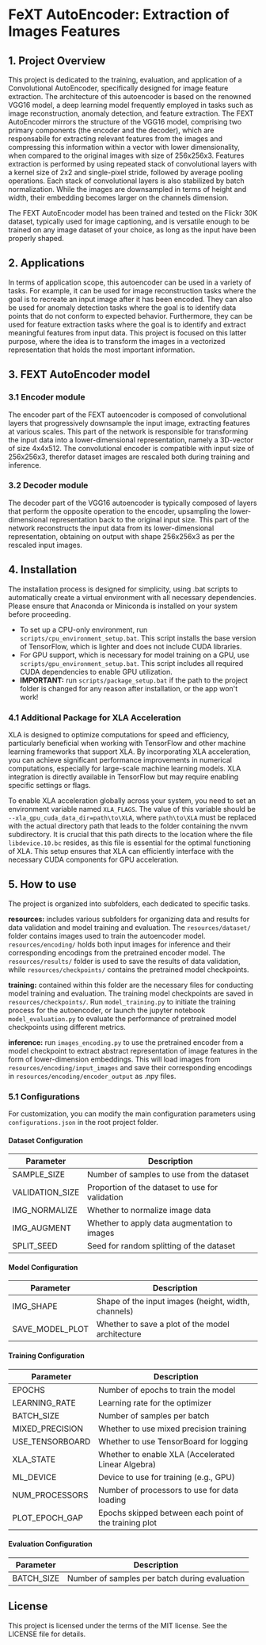 # FeXT AutoEncoder: Extraction of Images Features

## 1. Project Overview
This project is dedicated to the training, evaluation, and application of a Convolutional AutoEncoder, specifically designed for image feature extraction. The architecture of this autoencoder is based on the renowned VGG16 model, a deep learning model frequently employed in tasks such as image reconstruction, anomaly detection, and feature extraction. The FEXT AutoEncoder mirrors the structure of the VGG16 model, comprising two primary components (the encoder and the decoder), which are responsabile for extracting relevant features from the images and compressing this information within a vector with lower dimensionality, when compared to the original images with size of 256x256x3. Features extraction is performed by using repeated stack of convolutional layers with a kernel size of 2x2 and single-pixel stride, followed by average pooling operations. Each stack of convolutional layers is also stabilized by batch normalization. While the images are downsampled in terms of height and width, their embedding becomes larger on the channels dimension. 

The FEXT AutoEncoder model has been trained and tested on the Flickr 30K dataset, typically used for image captioning, and is versatile enough to be trained on any image dataset of your choice, as long as the input have been properly shaped. 

## 2. Applications
In terms of application scope, this autoencoder can be used in a variety of tasks. For example, it can be used for image reconstruction tasks where the goal is to recreate an input image after it has been encoded. They can also be used for anomaly detection tasks where the goal is to identify data points that do not conform to expected behavior. Furthermore, they can be used for feature extraction tasks where the goal is to identify and extract meaningful features from input data. This project is focused on this latter purpose, where the idea is to transform the images in a vectorized representation that holds the most important information.

## 3. FEXT AutoEncoder model

### 3.1 Encoder module
The encoder part of the FEXT autoencoder is composed of convolutional layers that progressively downsample the input image, extracting features at various scales. This part of the network is responsible for transforming the input data into a lower-dimensional representation, namely a 3D-vector of size 4x4x512. The convolutional encoder is compatible with input size of 256x256x3, therefor dataset images are rescaled both during training and inference. 

### 3.2 Decoder module
The decoder part of the VGG16 autoencoder is typically composed of layers that perform the opposite operation to the encoder, upsampling the lower-dimensional representation back to the original input size. This part of the network reconstructs the input data from its lower-dimensional representation, obtaining on output with shape 256x256x3 as per the rescaled input images.

## 4. Installation
The installation process is designed for simplicity, using .bat scripts to automatically create a virtual environment with all necessary dependencies. Please ensure that Anaconda or Miniconda is installed on your system before proceeding.

- To set up a CPU-only environment, run `scripts/cpu_environment_setup.bat`. This script installs the base version of TensorFlow, which is lighter and does not include CUDA libraries.
- For GPU support, which is necessary for model training on a GPU, use `scripts/gpu_environment_setup.bat`. This script includes all required CUDA dependencies to enable GPU utilization.
- **IMPORTANT:** run `scripts/package_setup.bat` if the path to the project folder is changed for any reason after installation, or the app won't work!

### 4.1 Additional Package for XLA Acceleration
XLA is designed to optimize computations for speed and efficiency, particularly beneficial when working with TensorFlow and other machine learning frameworks that support XLA. By incorporating XLA acceleration, you can achieve significant performance improvements in numerical computations, especially for large-scale machine learning models. XLA integration is directly available in TensorFlow but may require enabling specific settings or flags. 

To enable XLA acceleration globally across your system, you need to set an environment variable named `XLA_FLAGS`. The value of this variable should be `--xla_gpu_cuda_data_dir=path\to\XLA`, where `path\to\XLA` must be replaced with the actual directory path that leads to the folder containing the nvvm subdirectory. It is crucial that this path directs to the location where the file `libdevice.10.bc` resides, as this file is essential for the optimal functioning of XLA. This setup ensures that XLA can efficiently interface with the necessary CUDA components for GPU acceleration.

## 5. How to use
The project is organized into subfolders, each dedicated to specific tasks. 

**resources:** includes various subfolders for organizing data and results for data validation and model training and evaluation. The `resources/dataset/` folder contains images used to train the autoencoder model. `resources/encoding/` holds both input images for inference and their corresponding encodings from the pretrained encoder model. The `resources/results/` folder is used to save the results of data validation, while `resources/checkpoints/` contains the pretrained model checkpoints. 

**training:** contained within this folder are the necessary files for conducting model training and evaluation. The training model checkpoints are saved in `resources/checkpoints/`. Run `model_training.py` to initiate the training process for the autoencoder, or launch the jupyter notebook `model_evaluation.py` to evaluate the performance of pretrained model checkpoints using different metrics.

**inference:** run `images_encoding.py` to use the pretrained encoder from a model checkpoint to extract abstract representation of image features in the form of lower-dimension embeddings. This will load images from `resources/encoding/input_images` and save their corresponding encodings in `resources/encoding/encoder_output` as .npy files. 
 
### 5.1 Configurations
For customization, you can modify the main configuration parameters using `configurations.json` in the root project folder. 

#### Dataset Configuration

| Parameter          | Description                                              |
|--------------------|----------------------------------------------------------|
| SAMPLE_SIZE        | Number of samples to use from the dataset                |
| VALIDATION_SIZE    | Proportion of the dataset to use for validation          |
| IMG_NORMALIZE      | Whether to normalize image data                          |
| IMG_AUGMENT        | Whether to apply data augmentation to images             |
| SPLIT_SEED         | Seed for random splitting of the dataset                 |

#### Model Configuration

| Parameter          | Description                                              |
|--------------------|----------------------------------------------------------|
| IMG_SHAPE          | Shape of the input images (height, width, channels)      |
| SAVE_MODEL_PLOT    | Whether to save a plot of the model architecture         |

#### Training Configuration

| Parameter          | Description                                              |
|--------------------|----------------------------------------------------------|
| EPOCHS             | Number of epochs to train the model                      |
| LEARNING_RATE      | Learning rate for the optimizer                          |
| BATCH_SIZE         | Number of samples per batch                              |
| MIXED_PRECISION    | Whether to use mixed precision training                  |
| USE_TENSORBOARD    | Whether to use TensorBoard for logging                   |
| XLA_STATE          | Whether to enable XLA (Accelerated Linear Algebra)       |
| ML_DEVICE          | Device to use for training (e.g., GPU)                   |
| NUM_PROCESSORS     | Number of processors to use for data loading             |
| PLOT_EPOCH_GAP     | Epochs skipped between each point of the training plot   |

#### Evaluation Configuration

| Parameter          | Description                                              |
|--------------------|----------------------------------------------------------|
| BATCH_SIZE         | Number of samples per batch during evaluation            |    
                    
 
## License
This project is licensed under the terms of the MIT license. See the LICENSE file for details.
